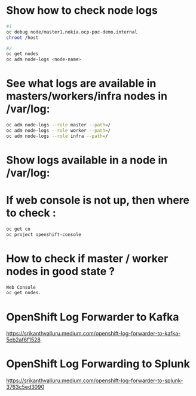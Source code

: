 # Show how to check node logs

```bash
#1
oc debug node/master1.nokia.ocp-poc-demo.internal
chroot /host

#2
oc get nodes
oc adm node-logs <node-name>
```

# See what logs are available in masters/workers/infra nodes in /var/log:
```bash
oc adm node-logs --role master --path=/
oc adm node-logs --role worker --path=/
oc adm node-logs --role infra --path=/
```

# Show logs available in a node in /var/log:

# If web console is not up, then where to check :
```bash
oc get co
oc project openshift-console
```

# How to check if master / worker nodes in good state ?
```bash
Web Console
oc get nodes. 
```

# OpenShift Log Forwarder to Kafka
https://srikanthvalluru.medium.com/openshift-log-forwarder-to-kafka-5eb2af6f1528

# OpenShift Log Forwarding to Splunk
https://srikanthvalluru.medium.com/openshift-log-forwarder-to-splunk-3763c5ed3090


